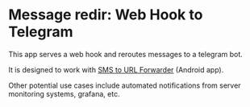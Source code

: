 # Message redir: Web Hook to Telegram

This app serves a web hook and reroutes messages to a telegram bot.

It is designed to work with [SMS to URL Forwarder](https://f-droid.org/en/packages/tech.bogomolov.incomingsmsgateway/) (Android app).

Other potential use cases include automated notifications from server monitoring systems, grafana, etc.
